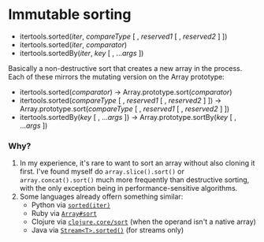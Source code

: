 # Immutable sorting

- itertools.sorted(*iter*, *compareType* [ , *reserved1* [ , *reserved2* ] ])
- itertools.sorted(*iter*, *comparator*)
- itertools.sortedBy(*iter*, *key* [ , ...*args* ])

Basically a non-destructive sort that creates a new array in the process. Each of these mirrors the mutating version on the Array prototype:

- itertools.sorted(*comparator*) &rarr; Array.prototype.sort(*comparator*)
- itertools.sorted(*compareType* [ , *reserved1* [ , *reserved2* ] ]) &rarr; Array.prototype.sort(*compareType* [ , *reserved1* [ , *reserved2* ] ])
- itertools.sortedBy(*key* [ , ...*args* ]) &rarr; Array.prototype.sortBy(*key* [ , ...*args* ])

### Why?

1. In my experience, it's rare to want to sort an array without also cloning it first. I've found myself do `array.slice().sort()` or `array.concat().sort()` much more frequently than destructive sorting, with the only exception being in performance-sensitive algorithms.
1. Some languages already offern something similar:
    - Python via [`sorted(iter)`](https://docs.python.org/3/library/functions.html#sorted)
    - Ruby via [`Array#sort`](https://ruby-doc.org/core-2.5.0/Array.html#method-i-sort)
    - Clojure via [`clojure.core/sort`](https://clojuredocs.org/clojure.core/sort) (when the operand isn't a native array)
    - Java via [`Stream<T>.sorted()`](https://docs.oracle.com/javase/9/docs/api/java/util/stream/Stream.html#sorted--) (for streams only)
